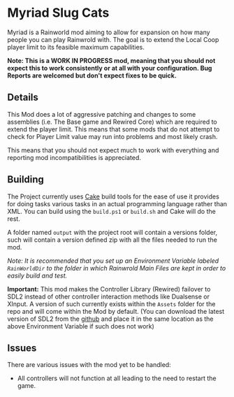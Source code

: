 # Myriad Slug Cats

Myriad is a Rainworld mod aiming to allow for expansion on how many people you can play Rainwrold with. The goal is to extend the Local Coop player limit to its feasible maximum capabilities. 

**Note: This is a WORK IN PROGRESS mod, meaning that you should not expect this to work consistently or at all with your configuration. Bug Reports are welcomed but don't expect fixes to be quick.**

## Details

This Mod does a lot of aggressive patching and changes to some assemblies (i.e. The Base game and Rewired Core) which are required to extend the player limit. This means that some mods that do not attempt to check for Player Limit value may run into problems and most likely crash.

This means that you should not expect much to work with everything and reporting mod incompatibilities is appreciated.

## Building

The Project currently uses [Cake](https://github.com/cake-build/cake) build tools for the ease of use it provides for doing tasks various tasks in an actual programming language rather than XML. You can build using the `build.ps1` or `build.sh` and Cake will do the rest. 

A folder named `output` with the project root will contain a versions folder, such will contain a version defined zip with all the files needed to run the mod.

*Note: It is recommended that you set up an Environment Variable labeled `RainWorldDir` to the folder in which Rainwrold Main Files are kept in order to easily build and test.*

**Important:** This mod makes the Controller Library (Rewired) failover to SDL2 instead of other controller interaction methods like Dualsense or XInput. A version of such currently exists within the `Assets` folder for the repo and will come within the Mod by default. (You can download the latest version of SDL2 from the [github](https://github.com/libsdl-org/SDL/) and place it in the same location as the above Environment Variable if such does not work)

## Issues

There are various issues with the mod yet to be handled:
- All controllers will not function at all leading to the need to restart the game.
 
